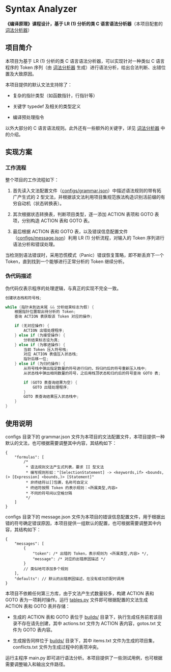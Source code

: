 # Syntax Analyzer

**《编译原理》课程设计，基于 LR (1) 分析的类 C 语言语法分析器**（本项目配套的 [词法分析器](https://github.com/LIU42/LexicalAnalyzer)）

## 项目简介

本项目为基于 LR (1) 分析的类 C 语言语法分析器，可以实现针对一种类似 C 语言程序的 Token 序列（由 [词法分析器](https://github.com/LIU42/LexicalAnalyzer) 生成）进行语法分析，给出合法判断、出错位置及大致原因。

本项目提供的默认文法支持除了：

- 复杂的指针类型（如函数指针，行指针等）

- 关键字 typedef 及相关的类型定义

- 编译预处理指令

以外大部分的 C 语言语法规则。此外还有一些额外的关键字，详见 [词法分析器](https://github.com/LIU42/LexicalParser) 中的介绍。

## 实现方案

### 工作流程

整个项目的工作流程如下：

1. 首先读入文法配置文件（<u>configs/grammar.json</u>）中描述语法规则的带有拓广产生式的 2 型文法，并根据该文法利用项目集规范族法构造识别活前缀的有穷自动机（状态转换表）。

2. 其次根据状态转换表，判断项目类型，逐一添加 ACTION 表项和 GOTO 表项，分别构造 ACTION 表和 GOTO 表。

3. 最后根据 ACTION 表和 GOTO 表，以及错误信息配置文件（<u>configs/message.json</u>）利用 LR (1) 分析流程，对输入的 Token 序列进行语法分析和错误处理。

当检测到语法错误时，采用恐慌模式（Panic）错误恢复策略，即不断丢弃下一个 Token，直到找到一个能够进行正常分析的 Token 继续分析。

### 伪代码描述

伪代码仅表示程序的处理逻辑，与真正的实现不完全一致。

```c
创建状态栈和符号栈;

while (指针未到达末尾 && 分析结束标志为假) {
    根据指针位置取出待分析的 Token;
    查询 ACTION 表获取该 Token 对应的操作;

    if (无对应操作) {
        ACTION 出错处理程序;
    } else if (为接受操作) {
        分析结束标志设为真;
    } else if (为移进操作) {
        当前 Token 压入符号栈;
        对应 ACTION 表值压入状态栈;
        指针后移一位;
    } else if (为归约操作) {
        从符号栈中弹出指定数量的符号进行归约，将归约后的符号重新压入栈中;
        从状态栈中弹出相同数量的符号，之后用栈顶状态和归约后的符号查询 GOTO 表;

        if (GOTO 表查询结果为空) {
            GOTO 出错处理程序;
        }
        GOTO 表查询结果压入状态栈中;
    }
}
```

## 使用说明

configs 目录下的 grammar.json 文件为本项目的文法配置文件，本项目提供一种默认的文法，也可根据需要调整其中内容，其结构如下：

```json5
{
    "formulas": [
        /*
         * 语法规则文法产生式列表，要求 II 型文法
         * 编写规则形如："[SelectionStatement] -> <keywords,if> <bounds,(> [Expression] <bounds,)> [Statement]"
         * 非终结符以[]包裹，名称可自定义
         * 终结符按照 Token 的表示规则：<所属类型,内容>
         * 不同的符号间以空格分隔
         */
    ]
}
```

configs 目录下的 message.json 文件为本项目的错误信息配置文件，用于根据出错的符号确定错误原因，本项目提供一组默认的配置，也可根据需要调整其中内容，其结构如下：

```json5
{
    "messages": [
        {
            "token": /* 出错的 Token，表示规则为 <所属类型,内容> */,
            "message": /* 对应的出错原因描述 */
        }
        // 类似地可添加多个规则
    ],
    "defaults": // 默认的出错原因描述，在没有成功匹配时调用
}
```

本项目不依赖任何第三方库，由于文法产生式数量较多，构建 ACTION 表和 GOTO 表为一项耗时操作。运行 <u>tables.py</u> 文件即可根据配置的文法生成 ACTION 表和 GOTO 表并存储：

- 生成的 ACTION 表和 GOTO 表位于 <u>builds/</u> 目录下，执行生成任务前若该目录不存在请先创建，其中 actions.txt 文件为 ACTION 表内容，gotos.txt 文件为 GOTO 表内容。

- 生成报告同样位于 <u>builds/</u> 目录下，其中 items.txt 文件为生成的项目集，conflicts.txt 文件为生成过程中的表项冲突。

运行主程序 main.py 即可进行语法分析。本项目提供了一些测试用例，也可根据需要调整输入和输出文件路径。
